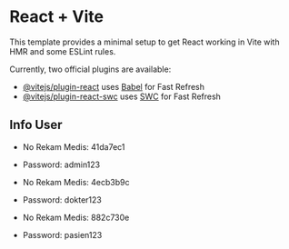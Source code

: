 # React + Vite

This template provides a minimal setup to get React working in Vite with HMR and some ESLint rules.

Currently, two official plugins are available:

- [@vitejs/plugin-react](https://github.com/vitejs/vite-plugin-react/blob/main/packages/plugin-react/README.md) uses [Babel](https://babeljs.io/) for Fast Refresh
- [@vitejs/plugin-react-swc](https://github.com/vitejs/vite-plugin-react-swc) uses [SWC](https://swc.rs/) for Fast Refresh


## Info User
- No Rekam Medis: 41da7ec1
- Password: admin123

- No Rekam Medis: 4ecb3b9c
- Password: dokter123

- No Rekam Medis: 882c730e
- Password: pasien123
